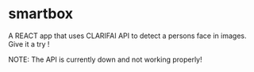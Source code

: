 # smartbox
A REACT app that uses CLARIFAI API to detect a persons face in images. Give it a try !



NOTE: The API is currently down and not working properly!

